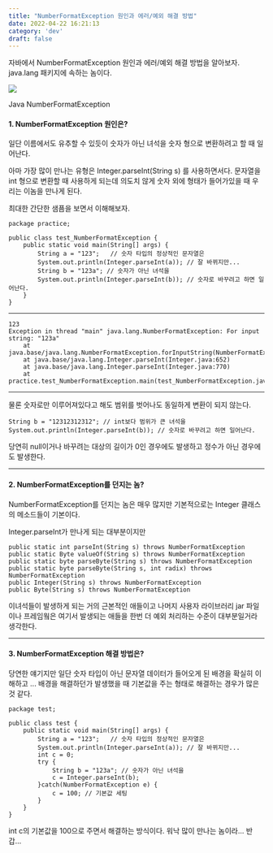 ```yaml
---
title: "NumberFormatException 원인과 에러/예외 해결 방법"
date: 2022-04-22 16:21:13
category: 'dev'
draft: false
---
```


자바에서 NumberFormatException 원인과 에러/예외 해결 방법을 알아보자. java.lang 패키지에 속하는 놈이다.

![](https://blog.kakaocdn.net/dn/bD7VMY/btqA3fh4GVy/k7xy4EZBp5m9YVZ0CSGik1/img.jpg)

Java NumberFormatException

#### **1\. NumberFormatException 원인은?**

일단 이름에서도 유추할 수 있듯이 숫자가 아닌 녀석을 숫자 형으로 변환하려고 할 때 일어난다. 

아마 가장 많이 만나는 유형은 Integer.parseInt(String s) 를 사용하면서다. 문자열을 int 형으로 변환할 때 사용하게 되는데 의도치 않게 숫자 외에 형태가 들어가있을 때 우리는 이놈을 만나게 된다.

최대한 간단한 샘픔을 보면서 이해해보자. 

    package practice;
    
    public class test_NumberFormatException {
        public static void main(String[] args) {
            String a = "123";   // 숫자 타입의 정상적인 문자열은
            System.out.println(Integer.parseInt(a)); // 잘 바뀌지만...
            String b = "123a"; // 숫자가 아닌 녀석을
            System.out.println(Integer.parseInt(b)); // 숫자로 바꾸려고 하면 일어난다.
        }
    }
    

* * *

    123
    Exception in thread "main" java.lang.NumberFormatException: For input string: "123a"
    	at java.base/java.lang.NumberFormatException.forInputString(NumberFormatException.java:65)
    	at java.base/java.lang.Integer.parseInt(Integer.java:652)
    	at java.base/java.lang.Integer.parseInt(Integer.java:770)
    	at practice.test_NumberFormatException.main(test_NumberFormatException.java:8)

* * *

물론 숫자로만 이루어져있다고 해도 범위를 벗어나도 동일하게 변환이 되지 않는다. 

    String b = "12312312312"; // int보다 범위가 큰 녀석을
    System.out.println(Integer.parseInt(b)); // 숫자로 바꾸려고 하면 일어난다.

당연히 null이거나 바꾸려는 대상의 길이가 0인 경우에도 발생하고 정수가 아닌 경우에도 발생한다.

* * *

#### **2\. NumberFormatException를 던지는 놈?**

NumberFormatException를 던지는 놈은 매우 많지만 기본적으로는 Integer 클래스의 메소드들이 기본이다. 

Integer.parseInt가 만나게 되는 대부분이지만

    public static int parseInt(String s) throws NumberFormatException
    public static Byte valueOf(String s) throws NumberFormatException
    public static byte parseByte(String s) throws NumberFormatException
    public static byte parseByte(String s, int radix) throws NumberFormatException
    public Integer(String s) throws NumberFormatException
    public Byte(String s) throws NumberFormatException

이녀석들이 발생하게 되는 거의 근본적인 애들이고 나머지 사용자 라이브러리 jar 파일이나 프레임웤은 여기서 발생되는 애들을 한번 더 예외 처리하는 수준이 대부분일거라 생각한다. 

* * *

#### **3\. NumberFormatException 해결 방법은?**

당연한 얘기지만 일단 숫자 타입이 아닌 문자열 데이터가 들어오게 된 배경을 확실히 이해하고 ... 배경을 해결하던가 발생했을 때 기본값을 주는 형태로 해결하는 경우가 많은 것 같다. 

    package test;
    
    public class test {
    	public static void main(String[] args) {
            String a = "123";   // 숫자 타입의 정상적인 문자열은
            System.out.println(Integer.parseInt(a)); // 잘 바뀌지만...
            int c = 0;
            try {
            	String b = "123a"; // 숫자가 아닌 녀석을
            	c = Integer.parseInt(b);            
            }catch(NumberFormatException e) {
            	c = 100; // 기본값 세팅
            }
        }
    }
    

int c의 기본값을 100으로 주면서 해결하는 방식이다. 워낙 많이 만나는 놈이라... 반갑...
